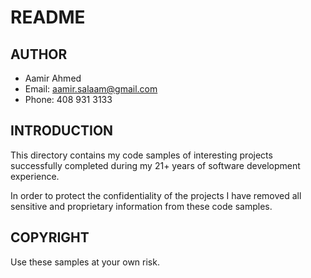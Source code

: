 
# README

## AUTHOR

- Aamir Ahmed
- Email: aamir.salaam@gmail.com
- Phone: 408 931 3133

## INTRODUCTION

This directory contains my code samples of interesting projects successfully completed during my 21+ years of software development experience.

In order to protect the confidentiality of the projects I have removed all sensitive and proprietary information from these code samples.

## COPYRIGHT

Use these samples at your own risk.


